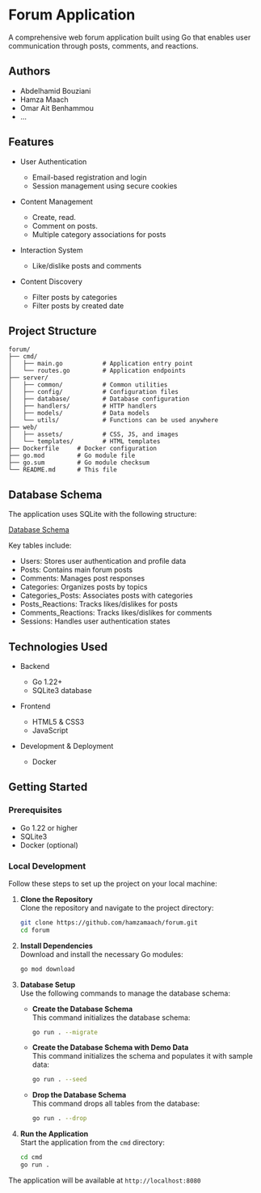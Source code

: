 # Forum Application

A comprehensive web forum application built using Go that enables user communication through posts, comments, and reactions.

## Authors

- Abdelhamid Bouziani
- Hamza Maach
- Omar Ait Benhammou
- ...

## Features

- User Authentication
  - Email-based registration and login
  - Session management using secure cookies

- Content Management
  - Create, read.
  - Comment on posts.
  - Multiple category associations for posts

- Interaction System
  - Like/dislike posts and comments

- Content Discovery
  - Filter posts by categories
  - Filter posts by created date

## Project Structure

```
forum/
├── cmd/
│   ├── main.go           # Application entry point
│   └── routes.go         # Application endpoints
├── server/
│   ├── common/           # Common utilities
│   ├── config/           # Configuration files
│   ├── database/         # Database configuration
│   ├── handlers/         # HTTP handlers
│   ├── models/           # Data models
│   └── utils/            # Functions can be used anywhere
├── web/ 
│   ├── assets/           # CSS, JS, and images
│   └── templates/        # HTML templates
├── Dockerfile     # Docker configuration
├── go.mod         # Go module file
├── go.sum         # Go module checksum
└── README.md      # This file
```

## Database Schema

The application uses SQLite with the following structure:

<a href="https://drawsql.app/teams/zone-01/diagrams/forum-db"  target="_blank">Database Schema</a>

Key tables include:
- Users: Stores user authentication and profile data
- Posts: Contains main forum posts
- Comments: Manages post responses
- Categories: Organizes posts by topics
- Categories_Posts: Associates posts with categories
- Posts_Reactions: Tracks likes/dislikes for posts
- Comments_Reactions: Tracks likes/dislikes for comments
- Sessions: Handles user authentication states

## Technologies Used

- Backend
  - Go 1.22+
  - SQLite3 database

- Frontend
  - HTML5 & CSS3
  - JavaScript

- Development & Deployment
  - Docker

## Getting Started

### Prerequisites

- Go 1.22 or higher
- SQLite3
- Docker (optional)

### Local Development

Follow these steps to set up the project on your local machine:

1. **Clone the Repository**  
   Clone the repository and navigate to the project directory:
   ```bash
   git clone https://github.com/hamzamaach/forum.git
   cd forum
   ```

2. **Install Dependencies**  
   Download and install the necessary Go modules:
   ```bash
   go mod download
   ```

3. **Database Setup**  
   Use the following commands to manage the database schema:

   - **Create the Database Schema**  
     This command initializes the database schema:
     ```bash
     go run . --migrate
     ```

   - **Create the Database Schema with Demo Data**  
     This command initializes the schema and populates it with sample data:
     ```bash
     go run . --seed
     ```

   - **Drop the Database Schema**  
     This command drops all tables from the database:
     ```bash
     go run . --drop
     ```

4. **Run the Application**  
   Start the application from the `cmd` directory:
   ```bash
   cd cmd
   go run .
   ```

The application will be available at `http://localhost:8080`

<!-- ### Docker Deployment

1. Build the image:
```bash
docker build -t forum:latest .
```

2. Run the container:
```bash
docker run -d -p 8080:8080 --name forum forum:latest
```

3. Access the forum at `http://localhost:8080` -->
